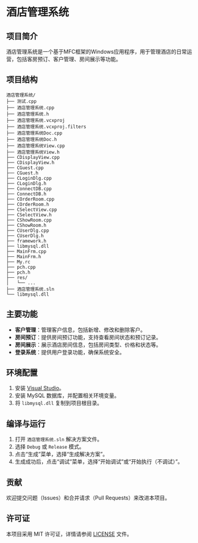 # 酒店管理系统

## 项目简介

酒店管理系统是一个基于MFC框架的Windows应用程序，用于管理酒店的日常运营，包括客房预订、客户管理、房间展示等功能。

## 项目结构

```
酒店管理系统/
├── 测试.cpp
├── 酒店管理系统.cpp
├── 酒店管理系统.h
├── 酒店管理系统.vcxproj
├── 酒店管理系统.vcxproj.filters
├── 酒店管理系统Doc.cpp
├── 酒店管理系统Doc.h
├── 酒店管理系统View.cpp
├── 酒店管理系统View.h
├── CDisplayView.cpp
├── CDisplayView.h
├── CGuest.cpp
├── CGuest.h
├── CLoginDlg.cpp
├── CLoginDlg.h
├── ConnectDB.cpp
├── ConnectDB.h
├── COrderRoom.cpp
├── COrderRoom.h
├── CSelectView.cpp
├── CSelectView.h
├── CShowRoom.cpp
├── CShowRoom.h
├── CUserDlg.cpp
├── CUserDlg.h
├── framework.h
├── libmysql.dll
├── MainFrm.cpp
├── MainFrm.h
├── My.rc
├── pch.cpp
├── pch.h
├── res/
│   └── ...
├── 酒店管理系统.sln
└── libmysql.dll
```

## 主要功能

- **客户管理**：管理客户信息，包括新增、修改和删除客户。
- **房间预订**：提供房间预订功能，支持查看房间状态和预订记录。
- **房间展示**：展示酒店房间信息，包括房间类型、价格和状态等。
- **登录系统**：提供用户登录功能，确保系统安全。

## 环境配置

1. 安装 [Visual Studio](https://visualstudio.microsoft.com/)。
2. 安装 MySQL 数据库，并配置相关环境变量。
3. 将 `libmysql.dll` 复制到项目根目录。

## 编译与运行

1. 打开 `酒店管理系统.sln` 解决方案文件。
2. 选择 `Debug` 或 `Release` 模式。
3. 点击“生成”菜单，选择“生成解决方案”。
4. 生成成功后，点击“调试”菜单，选择“开始调试”或“开始执行（不调试）”。

## 贡献

欢迎提交问题（Issues）和合并请求（Pull Requests）来改进本项目。

## 许可证

本项目采用 MIT 许可证，详情请参阅 [LICENSE](LICENSE) 文件。